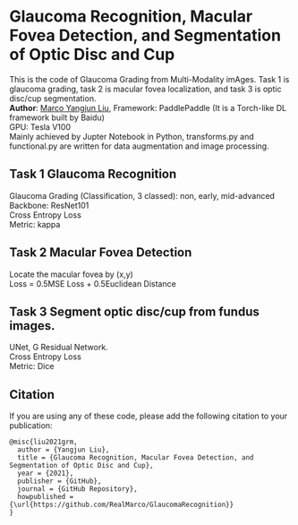 # Glaucoma Recognition, Macular Fovea Detection, and Segmentation of Optic Disc and Cup
This is the code of Glaucoma Grading from Multi-Modality imAges. Task 1 is glaucoma grading, task 2 is macular fovea localization, and task 3 is optic disc/cup segmentation.  
**Author**: [Marco Yangjun Liu](https://github.com/RealMarco/), 
Framework: PaddlePaddle (It is a Torch-like DL framework built by Baidu)  
GPU: Tesla V100  
Mainly achieved by Jupter Notebook in Python, transforms.py and functional.py are written for data augmentation and image processing.    

## Task 1 Glaucoma Recognition  
Glaucoma Grading (Classification, 3 classed): non, early, mid-advanced  
Backbone: ResNet101  
Cross Entropy Loss  
Metric: kappa  

## Task 2 Macular Fovea Detection  
Locate the macular fovea by (x,y)  
Loss = 0.5MSE Loss + 0.5Euclidean Distance   

## Task 3 Segment optic disc/cup from fundus images.  
UNet, G Residual Network.  
Cross Entropy Loss   
Metric: Dice  


## Citation  
If you are using any of these code, please add the following citation to your publication:  
```
@misc{liu2021grm,
  author = {Yangjun Liu},
  title = {Glaucoma Recognition, Macular Fovea Detection, and Segmentation of Optic Disc and Cup},
  year = {2021},
  publisher = {GitHub},
  journal = {GitHub Repository},
  howpublished = {\url{https://github.com/RealMarco/GlaucomaRecognition}}
}
```
